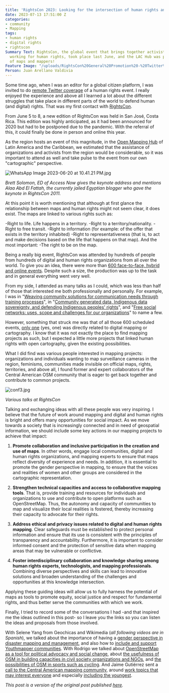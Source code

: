 ```yaml
---
title: 'RightsCon 2023: Looking for the intersection of human rights and maps'
date: 2023-07-13 17:51:00 Z
categories:
- community
- Mapping
tags:
- human rights
- digital rights
- rightscon
Summary Text: RightsCon, the global event that brings together activists and organizations
  working for human rights, took place last June, and the LAC Hub was present in search
  of maps and mappers!
Feature Image: "/uploads/RightsCon%20General%20Promotion%20-%20Twitter%20header.png"
Person: Juan Arellano Valdivia
---
```


Some time ago, when I was an editor for a global citizen platform, I was invited to do [remote Twitter coverage](https://community.globalvoices.org/2016/04/rightscon-translation-lab-was-powered-by-gv-and-meedan/) of a human rights event. I really enjoyed the experience and above all I learned a lot about the different struggles that take place in different parts of the world to defend human (and digital) rights. That was my first contact with [RightsCon](https://www.rightscon.org/about-and-contact/).

From June 5 to 8, a new edition of RightsCon was held in San José, Costa Rica. This edition was highly anticipated, as it had been announced for 2020 but had to be postponed due to the pandemic. With the referral of this, it could finally be done in person and online this year.

As the region hosts an event of this magnitude, in the [Open Mapping Hub](https://www.hotosm.org/hubs/latam-hub) of Latin America and the Caribbean, we estimated that the assistance of organizations and activists from the region would be considerable, so it was important to attend as well and take pulse to the event from our own "cartographic" perspective.

![WhatsApp Image 2023-06-20 at 10.41.21 PM.jpg](/uploads/WhatsApp%20Image%202023-06-20%20at%2010.41.21%20PM.jpg)

*Brett Solomon, ED of Access Now gives the keynote address and mentions Alaa Abd El Fattah, the currently jailed Egyptian blogger who gave the keynote in RightsCon 2011.*

At this point it is worth mentioning that although at first glance the relationship between maps and human rights might not seem clear, it does exist. The maps are linked to various rights such as:

-Right to life. Life happens in a territory.
-Right to a territory/nationality.
-Right to free transit.
-Right to information (for example: of the offer that exists in the territory inhabited)
-Right to representativeness (that is, to act and make decisions based on the life that happens on that map). And the most important:
-The right to be on the map.

Being a really big event, RightsCon was attended by hundreds of people from hundreds of digital and human rights organizations from all over the world. To give you an idea, there were more than [600 face-to-face, hybrid and online events](https://rightscon.summit.tc/t/rightscon-costa-rica-2023/events/agenda). Despite such a size, the production was up to the task and in general everything went very well.

From my side, I attended as many talks as I could, which was less than half of those that interested me both professionally and personally. For example, I was in "[Weaving community solutions for communication needs through training processes](https://twitter.com/Cyberjuan/status/1666103542594039813)", in "[Community generated data, Indigenous data sovereignty, and defending Indigenous peoples' rights](https://twitter.com/Cyberjuan/status/1666163079204184064)", and "[Free social networks: uses, scope and challenges for our organizations](https://twitter.com/Cyberjuan/status/1666501700050362385)" to name a few.

However, something that struck me was that of all those 600 scheduled events, [only one](https://rightscon.summit.tc/t/rightscon-costa-rica-2023/events/una-comunidad-del-espacio-vacio-del-mapa-digital-creando-sus-propias-soluciones-tecnologicas-fei36UsuDCAkyPfsUEKdEk) (yes, one) was directly related to digital mapping or cartography. I know that it was not exactly the place to find mapping projects as such, but I expected a little more projects that linked human rights with open cartography, given the existing possibilities.

What I did find was various people interested in mapping projects: organizations and individuals wanting to map surveillance cameras in the region, feminisms, communities made invisible on official maps, rights, territories, and above all, I found former and expert collaborators of the Central American OSM community that is eager to get back together and contribute to common projects.

![conf3.jpg](/uploads/conf3.jpg)

*Various talks at RightsCon*

Talking and exchanging ideas with all these people was very inspiring. I believe that the future of work around mapping and digital and human rights is bright and offers many opportunities for social impact. As we move towards a society that is increasingly connected and in need of geospatial information, we should include some key actions in our mapping projects to achieve that impact:

1. **Promote collaboration and inclusive participation in the creation and use of maps**. In other words, engage local communities, digital and human rights organizations, and mapping experts to ensure that maps reflect diversity of experience and needs. In addition, it is essential to promote the gender perspective in mapping, to ensure that the voices and realities of women and other groups are considered in the cartographic representation.

2. **Strengthen technical capacities and access to collaborative mapping tools**. That is, provide training and resources for individuals and organizations to use and contribute to open platforms such as OpenStreetMap. Thus, the autonomy and capacity of communities to map and visualize their local realities is fostered, thereby increasing their capacity to advocate for their rights.

3. **Address ethical and privacy issues related to digital and human rights mapping**. Clear safeguards must be established to protect personal information and ensure that its use is consistent with the principles of transparency and accountability. Furthermore, it is important to consider informed consent and the protection of sensitive data when mapping areas that may be vulnerable or conflictive.

4. **Foster interdisciplinary collaboration and knowledge sharing among human rights experts, technologists, and mapping professionals**. Combining diverse perspectives and skills can lead to innovative solutions and broaden understanding of the challenges and opportunities at this knowledge intersection.

Applying these guiding ideas will allow us to fully harness the potential of maps as tools to promote equity, social justice and respect for fundamental rights, and thus better serve the communities with which we work.

Finally, I tried to record some of the conversations I had -and that inspired me the ideas outlined in this post- so I leave you the links so you can listen the ideas and proposals from those involved.

With Selene Yang from Geochicas and Wikimedia (*all following videos are in Spanish*), we talked about the importance of having a [gender perspective in disaster mapping and management](https://www.tiktok.com/@mapeoabierto_la/video/7244189276886404358), and also how to [include and support Youthmapper communities](https://www.tiktok.com/@mapeoabierto_la/video/7245693273925242118?lang=es). With Rodrigo we talked about [OpenStreetMap as a tool for political advocacy and social change](https://www.tiktok.com/@mapeoabierto_la/video/7244569100196875526), about [the usefulness of OSM in building capacities in civil society organizations and NGOs](https://www.tiktok.com/@mapeoabierto_la/video/7246438991539719429), and [the possibilities of OSM in sports such as cycling](https://www.tiktok.com/@mapeoabierto_la/video/7247537901586664709?lang=es). And Jaime Gutiérrez sent a[ call to the Central American mapping community](https://www.tiktok.com/@mapeoabierto_la/video/7244961777593732357), around [work topics that may interest everyone](https://www.tiktok.com/@mapeoabierto_la/video/7247110539162242309) and especially [including the youngest](https://www.tiktok.com/@mapeoabierto_la/video/7247888741551951109?lang=es).

*This post is a version of the original post published [here](https://cyberjuan.medium.com/rightscon-2023-human-and-digital-rights-e4ffddebb170).*